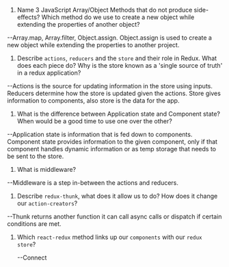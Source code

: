1.  Name 3 JavaScript Array/Object Methods that do not produce side-effects? Which method do we use to create a new object while extending the properties of another object?

--Array.map, Array.filter, Object.assign. Object.assign is used to create a new object while extending the properties to another project.

1.  Describe `actions`, `reducers` and the `store` and their role in Redux. What does each piece do? Why is the store known as a 'single source of truth' in a redux application?

--Actions is the source for updating information in the store using inputs. Reducers determine how the store is updated given the actions. Store gives information to components, also store is the data for the app.

1.  What is the difference between Application state and Component state? When would be a good time to use one over the other?

--Application state is information that is fed down to components. Component state provides information to the given component, only if that component handles dynamic information or as temp storage that needs to be sent to the store.

1.  What is middleware?

--Middleware is a step in-between the actions and reducers.

1.  Describe `redux-thunk`, what does it allow us to do? How does it change our `action-creators`?

--Thunk returns another function it can call async calls or dispatch if certain conditions are met.

1.  Which `react-redux` method links up our `components` with our `redux store`?

    --Connect
